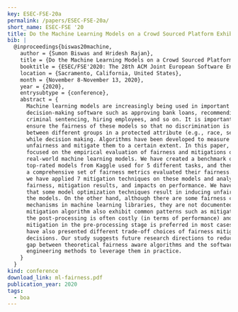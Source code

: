 ```yaml
---
key: ESEC-FSE-20a
permalink: /papers/ESEC-FSE-20a/
short_name: ESEC-FSE '20
title: Do the Machine Learning Models on a Crowd Sourced Platform Exhibit Bias? An Empirical Study on Model Fairness
bib: |
  @inproceedings{biswas20machine,
    author = {Sumon Biswas and Hridesh Rajan},
    title = {Do the Machine Learning Models on a Crowd Sourced Platform Exhibit Bias? An Empirical Study on Model Fairness},
    booktitle = {ESEC/FSE'2020: The 28th ACM Joint European Software Engineering Conference and Symposium on the Foundations of Software Engineering},
    location = {Sacramento, California, United States},
    month = {November 8-November 13, 2020},
    year = {2020},
    entrysubtype = {conference},
    abstract = {
      Machine learning models are increasingly being used in important
      decision-making software such as approving bank loans, recommending
      criminal sentencing, hiring employees, and so on. It is important to
      ensure the fairness of these models so that no discrimination is made
      between different groups in a protected attribute (e.g., race, sex, age)
      while decision making. Algorithms have been developed to measure
      unfairness and mitigate them to a certain extent. In this paper, we have
      focused on the empirical evaluation of fairness and mitigations on
      real-world machine learning models. We have created a benchmark of 40
      top-rated models from Kaggle used for 5 different tasks, and then using
      a comprehensive set of fairness metrics evaluated their fairness. Then,
      we have applied 7 mitigation techniques on these models and analyzed the
      fairness, mitigation results, and impacts on performance. We have found
      that some model optimization techniques result in inducing unfairness in
      the models. On the other hand, although there are some fairness control
      mechanisms in machine learning libraries, they are not documented. The
      mitigation algorithm also exhibit common patterns such as mitigation in
      the post-processing is often costly (in terms of performance) and
      mitigation in the pre-processing stage is preferred in most cases. We
      have also presented different trade-off choices of fairness mitigation
      decisions. Our study suggests future research directions to reduce the
      gap between theoretical fairness aware algorithms and the software
      engineering methods to leverage them in practice.
    }
  }
kind: conference
download_link: ml-fairness.pdf
publication_year: 2020
tags:
  - boa
---
```

